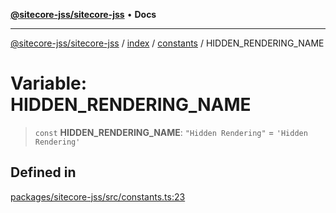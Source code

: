[**@sitecore-jss/sitecore-jss**](../../../../README.md) • **Docs**

***

[@sitecore-jss/sitecore-jss](../../../../README.md) / [index](../../../README.md) / [constants](../README.md) / HIDDEN\_RENDERING\_NAME

# Variable: HIDDEN\_RENDERING\_NAME

> `const` **HIDDEN\_RENDERING\_NAME**: `"Hidden Rendering"` = `'Hidden Rendering'`

## Defined in

[packages/sitecore-jss/src/constants.ts:23](https://github.com/Sitecore/jss/blob/dee092415f12bcdad68eb71976eb7c8871273c91/packages/sitecore-jss/src/constants.ts#L23)
